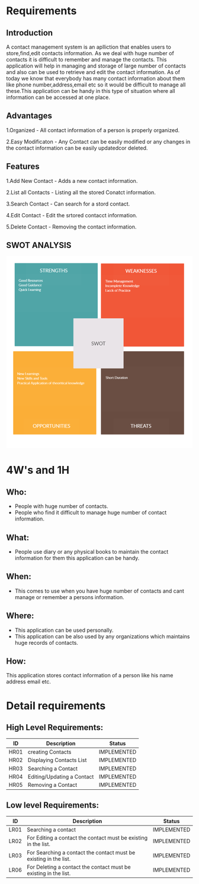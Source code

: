 # Requirements

## Introduction
 A contact management system is an aplliction that enables users to store,find,edit contacts information.
 As we deal with huge number of contacts it is difficult to remember and manage the contacts.
 This application will help in managing and storage of large number of contacts and also can be used to retrieve and edit the contact information.
 As of today we know that everybody has many contact information about them like phone number,address,email etc so it would be difficult to manage all these.This application can be handy in this type of situation where all information can be accessed at one place.

## Advantages

1.Organized - All contact information of a person is properly organized.

2.Easy Modificaton - Any Contact can be easily modified or any changes in the contact information can be easily updatedcor deleted.


## Features
 1.Add New Contact - Adds a new contact information.

 2.List all Contacts - Listing all the stored Conatct information.

 3.Search Contact - Can search for a stord contact.

 4.Edit Contact - Edit the srtored contacct information.
 
 5.Delete Contact - Removing the contact information.
    
## SWOT ANALYSIS
![SWOT-Analysis](swot.png)

# 4W's and 1H

## Who:

* People with huge number of contacts.
* People who find it difficult to manage huge number of contact information.

## What:

* People use diary or any physical books to maintain the contact information for them this application can be handy.

## When:

* This comes to use when you have huge number of contacts and cant manage or remember a persons information.

## Where:

* This application can be used personally.
* This application can be also used by any organizations which maintains huge records of contacts.

## How:

This application stores contact information of a person like his name address email etc.

# Detail requirements
## High Level Requirements:
| ID | Description | Status | 
| ----- | ----- | ---------|
| HR01 | creating Contacts| IMPLEMENTED | 
| HR02 | Displaying Contacts List |  IMPLEMENTED  |
| HR03 | Searching a Contact |  IMPLEMENTED  |
| HR04 | Editing/Updating a Contact |  IMPLEMENTED  |
| HR05 | Removing a Contact |  IMPLEMENTED  |


##  Low level Requirements:
| ID | Description | Status | 
| ----- | ----- | ---------|
| LR01 | Searching a contact | IMPLEMENTED | 
| LR02 | For Editing a contact the contact must be existing in the list. |  IMPLEMENTED  |
| LR03 | For Searching a contact the contact must be existing in the list. |  IMPLEMENTED  |
| LR06 | For Deleting a contact the contact must be existing in the list. | IMPLEMENTED |

